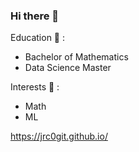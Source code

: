 ### Hi there 👋

<!--
**jrc0git/jrc0git** is a ✨ _special_ ✨ repository because its `README.md` (this file) appears on your GitHub profile.

Here are some ideas to get you started:

- 🔭 I’m currently working on ...
- 🌱 I’m currently learning ...
- 👯 I’m looking to collaborate on ...
- 🤔 I’m looking for help with ...
- 💬 Ask me about ...
- 📫 How to reach me: ...
- 😄 Pronouns: ...
- ⚡ Fun fact: ...
-->

Education 🌱 :
- Bachelor of Mathematics
- Data Science Master

Interests 🔭 :
- Math
- ML

https://jrc0git.github.io/


